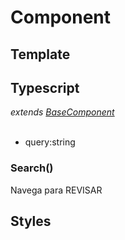 # Component

## Template

## Typescript
*extends [BaseComponent](/Docs/src/app/components/BaseComponent.md)*<br><br>
- query:string

### Search()
Navega para REVISAR 
## Styles